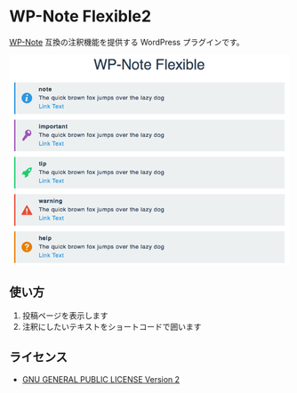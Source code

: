 # WP-Note Flexible2

[WP-Note](http://wordpress.org/plugins/wp-note/) 互換の注釈機能を提供する WordPress プラグインです。

![Display sample](./src/screenshot-1.png)

## 使い方

1. 投稿ページを表示します
2. 注釈にしたいテキストをショートコードで囲います

## ライセンス

* [GNU GENERAL PUBLIC LICENSE Version 2](LICENSE.txt)
